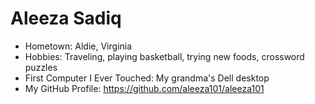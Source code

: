 # Aleeza Sadiq

- Hometown: Aldie, Virginia
- Hobbies: Traveling, playing basketball, trying new foods, crossword puzzles
- First Computer I Ever Touched: My grandma's Dell desktop
- My GitHub Profile: https://github.com/aleeza101/aleeza101 
